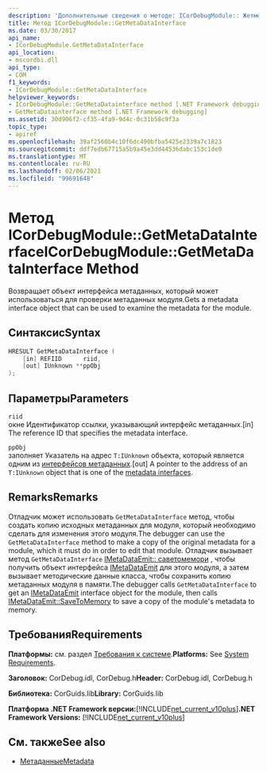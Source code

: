 ```yaml
---
description: 'Дополнительные сведения о методе: ICorDebugModule:: Жетметадатаинтерфаце'
title: Метод ICorDebugModule::GetMetaDataInterface
ms.date: 03/30/2017
api_name:
- ICorDebugModule.GetMetaDataInterface
api_location:
- mscordbi.dll
api_type:
- COM
f1_keywords:
- ICorDebugModule::GetMetaDataInterface
helpviewer_keywords:
- ICorDebugModule::GetMetaDatainterface method [.NET Framework debugging]
- GetMetaDatainterface method [.NET Framework debugging]
ms.assetid: 30d906f2-cf35-4fa9-9d4c-0c31b58c9f3a
topic_type:
- apiref
ms.openlocfilehash: 39af2560b4c10f6dc490bfba5425e2339a7c1823
ms.sourcegitcommit: ddf7edb67715a5b9a45e3dd44536dabc153c1de0
ms.translationtype: MT
ms.contentlocale: ru-RU
ms.lasthandoff: 02/06/2021
ms.locfileid: "99691648"
---
```

# <a name="icordebugmodulegetmetadatainterface-method"></a><span data-ttu-id="ed9d8-103">Метод ICorDebugModule::GetMetaDataInterface</span><span class="sxs-lookup"><span data-stu-id="ed9d8-103">ICorDebugModule::GetMetaDataInterface Method</span></span>

<span data-ttu-id="ed9d8-104">Возвращает объект интерфейса метаданных, который может использоваться для проверки метаданных модуля.</span><span class="sxs-lookup"><span data-stu-id="ed9d8-104">Gets a metadata interface object that can be used to examine the metadata for the module.</span></span>  
  
## <a name="syntax"></a><span data-ttu-id="ed9d8-105">Синтаксис</span><span class="sxs-lookup"><span data-stu-id="ed9d8-105">Syntax</span></span>  
  
```cpp  
HRESULT GetMetaDataInterface (  
    [in] REFIID      riid,  
    [out] IUnknown **ppObj  
);  
```  
  
## <a name="parameters"></a><span data-ttu-id="ed9d8-106">Параметры</span><span class="sxs-lookup"><span data-stu-id="ed9d8-106">Parameters</span></span>  

 `riid`  
 <span data-ttu-id="ed9d8-107">окне Идентификатор ссылки, указывающий интерфейс метаданных.</span><span class="sxs-lookup"><span data-stu-id="ed9d8-107">[in] The reference ID that specifies the metadata interface.</span></span>  
  
 `ppObj`  
 <span data-ttu-id="ed9d8-108">заполняет Указатель на адрес `T:IUnknown` объекта, который является одним из [интерфейсов метаданных](../metadata/metadata-interfaces.md).</span><span class="sxs-lookup"><span data-stu-id="ed9d8-108">[out] A pointer to the address of an `T:IUnknown` object that is one of the [metadata interfaces](../metadata/metadata-interfaces.md).</span></span>  
  
## <a name="remarks"></a><span data-ttu-id="ed9d8-109">Remarks</span><span class="sxs-lookup"><span data-stu-id="ed9d8-109">Remarks</span></span>  

 <span data-ttu-id="ed9d8-110">Отладчик может использовать `GetMetaDataInterface` метод, чтобы создать копию исходных метаданных для модуля, который необходимо сделать для изменения этого модуля.</span><span class="sxs-lookup"><span data-stu-id="ed9d8-110">The debugger can use the `GetMetaDataInterface` method to make a copy of the original metadata for a module, which it must do in order to edit that module.</span></span> <span data-ttu-id="ed9d8-111">Отладчик вызывает метод `GetMetaDataInterface` [IMetaDataEmit:: саветомемори](../metadata/imetadataemit-savetomemory-method.md) , чтобы получить объект интерфейса [IMetaDataEmit](../metadata/imetadataemit-interface.md) для этого модуля, а затем вызывает методические данные класса, чтобы сохранить копию метаданных модуля в памяти.</span><span class="sxs-lookup"><span data-stu-id="ed9d8-111">The debugger calls `GetMetaDataInterface` to get an [IMetaDataEmit](../metadata/imetadataemit-interface.md) interface object for the module, then calls [IMetaDataEmit::SaveToMemory](../metadata/imetadataemit-savetomemory-method.md) to save a copy of the module's metadata to memory.</span></span>  
  
## <a name="requirements"></a><span data-ttu-id="ed9d8-112">Требования</span><span class="sxs-lookup"><span data-stu-id="ed9d8-112">Requirements</span></span>  

 <span data-ttu-id="ed9d8-113">**Платформы:** см. раздел [Требования к системе](../../get-started/system-requirements.md).</span><span class="sxs-lookup"><span data-stu-id="ed9d8-113">**Platforms:** See [System Requirements](../../get-started/system-requirements.md).</span></span>  
  
 <span data-ttu-id="ed9d8-114">**Заголовок:** CorDebug.idl, CorDebug.h</span><span class="sxs-lookup"><span data-stu-id="ed9d8-114">**Header:** CorDebug.idl, CorDebug.h</span></span>  
  
 <span data-ttu-id="ed9d8-115">**Библиотека:** CorGuids.lib</span><span class="sxs-lookup"><span data-stu-id="ed9d8-115">**Library:** CorGuids.lib</span></span>  
  
 <span data-ttu-id="ed9d8-116">**Платформа .NET Framework версии:**[!INCLUDE[net_current_v10plus](../../../../includes/net-current-v10plus-md.md)]</span><span class="sxs-lookup"><span data-stu-id="ed9d8-116">**.NET Framework Versions:** [!INCLUDE[net_current_v10plus](../../../../includes/net-current-v10plus-md.md)]</span></span>  
  
## <a name="see-also"></a><span data-ttu-id="ed9d8-117">См. также</span><span class="sxs-lookup"><span data-stu-id="ed9d8-117">See also</span></span>

- [<span data-ttu-id="ed9d8-118">Метаданные</span><span class="sxs-lookup"><span data-stu-id="ed9d8-118">Metadata</span></span>](../metadata/index.md)
